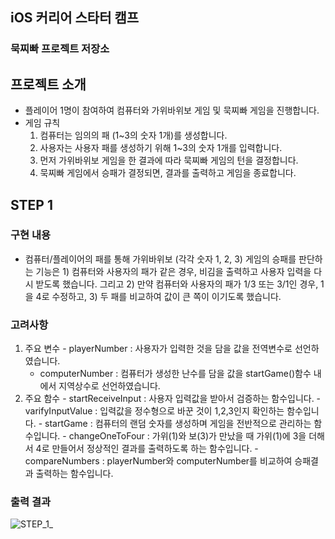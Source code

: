 ## iOS 커리어 스타터 캠프

### 묵찌빠 프로젝트 저장소

## 프로젝트 소개
* 플레이어 1명이 참여하여 컴퓨터와 가위바위보 게임 및 묵찌빠 게임을 진행합니다.
* 게임 규칙  
  1. 컴퓨터는 임의의 패 (1~3의 숫자 1개)를 생성합니다.
  2. 사용자는 사용자 패를 생성하기 위해 1~3의 숫자 1개를 입력합니다.
  3. 먼저 가위바위보 게임을 한 결과에 따라 묵찌빠 게임의 턴을 결정합니다. 
  4. 묵찌빠 게임에서 승패가 결정되면, 결과를 출력하고 게임을 종료합니다.

## STEP 1
### 구현 내용
* 컴퓨터/플레이어의 패를 통해 가위바위보 (각각 숫자 1, 2, 3) 게임의 승패를 판단하는 기능은 1) 컴퓨터와 사용자의 패가 같은 경우, 비김을 출력하고 사용자 입력을 다시 받도록 했습니다. 그리고 2) 만약 컴퓨터와 사용자의 패가 1/3 또는 3/1인 경우, 1을 4로 수정하고, 3) 두 패를 비교하여 값이 큰 쪽이 이기도록 했습니다.

### 고려사항
1. 주요 변수
		- playerNumber : 사용자가 입력한 것을 담을 값을 전역변수로 선언하였습니다. 
    - computerNumber : 컴퓨터가 생성한 난수를 담을 값을 startGame()함수 내에서 지역상수로 선언하였습니다.
1. 주요 함수
		- startReceiveInput : 사용자 입력값을 받아서 검증하는 함수입니다.
		- varifyInputValue : 입력값을 정수형으로 바꾼 것이 1,2,3인지 확인하는 함수입니다.
		- startGame : 컴퓨터의 랜덤 숫자를 생성하며 게임을 전반적으로 관리하는 함수입니다.
		- changeOneToFour : 가위(1)와 보(3)가 만났을 때 가위(1)에 3을 더해서 4로 만들어서 정상적인 결과를 출력하도록 하는 함수입니다.
		- compareNumbers : playerNumber와 computerNumber를 비교하여 승패결과 출력하는 함수입니다.

### 출력 결과  
![STEP_1_](https://user-images.githubusercontent.com/50446512/136161655-0434c906-da6c-4465-a9d4-cba4c9042eae.png)

